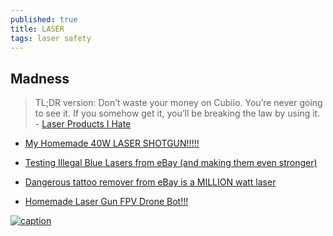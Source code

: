 ```yaml
---
published: true
title: LASER
tags: laser safety
---
```

## Madness
> TL;DR version: Don’t waste your money on Cubiio. You’re never going to see it. If you somehow get it, you’ll be breaking the law by using it. - [Laser Products I Hate](http://www.funraniumlabs.com/2017/08/laser-products-hate/)

- [My Homemade 40W LASER SHOTGUN!!!!!](https://www.youtube.com/watch?v=iVrJUbeuG44&t=16s)
- [Testing Illegal Blue Lasers from eBay (and making them even stronger)](https://www.youtube.com/watch?v=DMVWW-bmKwQ)
- [Dangerous tattoo remover from eBay is a MILLION watt laser](https://www.youtube.com/watch?v=-BeTq99LqUo)

- [Homemade Laser Gun FPV Drone Bot!!!](https://www.youtube.com/watch?v=2rC_Puj62U4)

[![caption](https://img.youtube.com/vi/iVrJUbeuG44/0.jpg)](https://www.youtube.com/watch?v=iVrJUbeuG44)